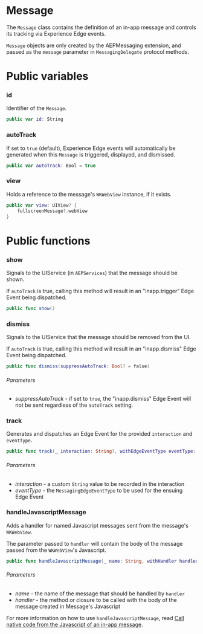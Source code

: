 # Message

The `Message` class contains the definition of an in-app message and controls its tracking via Experience Edge events.

`Message` objects are only created by the AEPMessaging extension, and passed as the `message` parameter in `MessagingDelegate` protocol methods.

# Public variables

### id

Identifier of the `Message`.

```swift
public var id: String
```

### autoTrack

If set to `true` (default), Experience Edge events will automatically be generated when this `Message` is triggered, displayed, and dismissed.

```swift
public var autoTrack: Bool = true
```

### view

Holds a reference to the message's `WKWebView` instance, if it exists.

```swift
public var view: UIView? {
    fullscreenMessage?.webView
}
```

# Public functions

### show

Signals to the UIService (in `AEPServices`) that the message should be shown.

If `autoTrack` is true, calling this method will result in an "inapp.trigger" Edge Event being dispatched.

```swift
public func show()
```

### dismiss

Signals to the UIService that the message should be removed from the UI.

If `autoTrack` is true, calling this method will result in an "inapp.dismiss" Edge Event being dispatched.

```swift
public func dismiss(suppressAutoTrack: Bool? = false)
```

###### Parameters

- _suppressAutoTrack_ - if set to `true`, the "inapp.dismiss" Edge Event will not be sent regardless of the `autoTrack` setting.

### track

Generates and dispatches an Edge Event for the provided `interaction` and `eventType`.

```swift
public func track(_ interaction: String?, withEdgeEventType eventType: MessagingEdgeEventType)
```

###### Parameters

- _interaction_ - a custom `String` value to be recorded in the interaction
- _eventType_ - the `MessagingEdgeEventType` to be used for the ensuing Edge Event

### handleJavascriptMessage

Adds a handler for named Javascript messages sent from the message's `WKWebView`.

The parameter passed to `handler` will contain the body of the message passed from the `WKWebView`'s Javascript.

```swift
public func handleJavascriptMessage(_ name: String, withHandler handler: @escaping (Any?) -> Void)
```

###### Parameters

- _name_ - the name of the message that should be handled by `handler`
- _handler_ - the method or closure to be called with the body of the message created in Message's Javascript

For more information on how to use `handleJavascriptMessage`, read [Call native code from the Javascript of an in-app message](./how-to-call-native-from-javascript.md).
